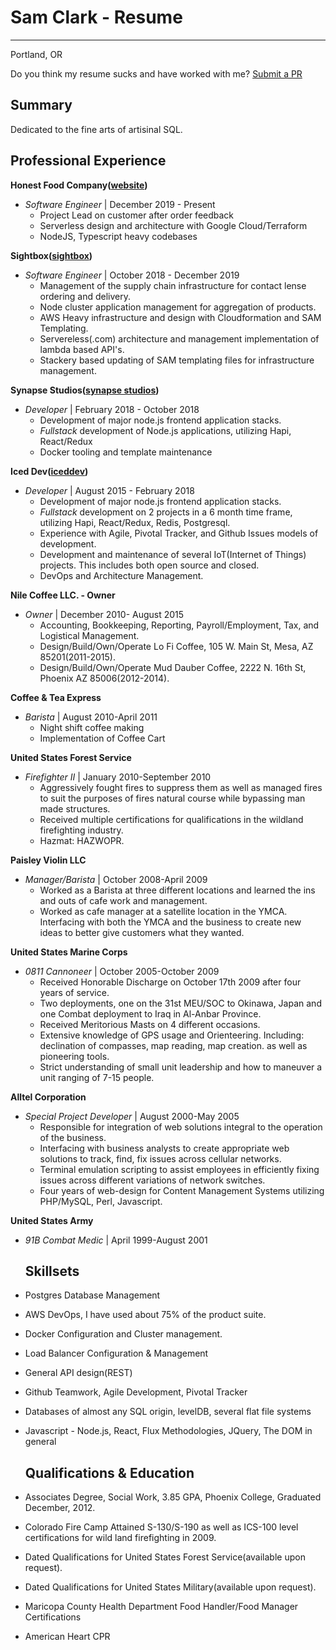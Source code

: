 # Sam Clark - Resume
-----------------
Portland, OR

Do you think my resume sucks and have worked with me?  [Submit a PR]()

Summary
-----

Dedicated to the fine arts of artisinal SQL.


Professional Experience
-----------


**Honest Food Company([website](https://honestfoodcompany.de))**

* *Software Engineer* | December 2019 - Present
    * Project Lead on customer after order feedback
    * Serverless design and architecture with Google Cloud/Terraform
    * NodeJS, Typescript heavy codebases

**Sightbox([sightbox](https://sightbox.com))**

* *Software Engineer* | October 2018 - December 2019
    * Management of the supply chain infrastructure for contact lense ordering and delivery.
    * Node cluster application management for aggregation of products.
    * AWS Heavy infrastructure and design with Cloudformation and SAM Templating.
    * Servereless(.com) architecture and management implementation of lambda based API's.
    * Stackery based updating of SAM templating files for infrastructure management.


**Synapse Studios([synapse studios](https://synapsestudios.com))**

* *Developer* | February 2018 - October 2018
    * Development of major node.js frontend application stacks.
    * *Fullstack* development of Node.js applications, utilizing Hapi, React/Redux
    * Docker tooling and template maintenance

**Iced Dev([iceddev](http://iceddev.com))**

* *Developer* | August 2015 - February 2018
    * Development of major node.js frontend application stacks.
    * *Fullstack* development on 2 projects in a 6 month time frame, utilizing Hapi, React/Redux, Redis, Postgresql.
    * Experience with Agile, Pivotal Tracker, and Github Issues models of development.
    * Development and maintenance of several IoT(Internet of Things) projects.  This includes both open source and closed.
    * DevOps and Architecture Management.

**Nile Coffee LLC. - Owner**

* *Owner* | December 2010- August 2015
  * Accounting, Bookkeeping, Reporting, Payroll/Employment, Tax, and Logistical Management.
  * Design/Build/Own/Operate Lo Fi Coffee, 105 W. Main St, Mesa, AZ 85201(2011-2015).
  * Design/Build/Own/Operate Mud Dauber Coffee, 2222 N. 16th St, Phoenix AZ 85006(2012-2014).

**Coffee & Tea Express**

* *Barista* | August 2010-April 2011
  * Night shift coffee making
  * Implementation of Coffee Cart

**United States Forest Service**

* *Firefighter II* | January 2010-September 2010
  * Aggressively fought fires to suppress them as well as managed fires to suit the purposes of fires natural course while bypassing man made structures.
  * Received multiple certifications for qualifications in the wildland firefighting industry.
  * Hazmat: HAZWOPR.

**Paisley Violin LLC**

* *Manager/Barista* | October 2008-April 2009
  * Worked as a Barista at three different locations and learned the ins and outs of cafe work and management.
  * Worked as cafe manager at a satellite location in the YMCA. Interfacing with both the YMCA and the business to create new ideas to better give customers what they wanted.

**United States Marine Corps**

* *0811 Cannoneer* | October 2005-October 2009
  * Received Honorable Discharge on October 17th 2009 after four years of service.
  * Two deployments, one on the 31st MEU/SOC to Okinawa, Japan and one Combat deployment to Iraq in Al-Anbar Province.
  * Received Meritorious Masts on 4 different occasions.
  * Extensive knowledge of GPS usage and Orienteering. Including: declination of compasses, map reading, map creation. as well as pioneering tools.
  * Strict understanding of small unit leadership and how to maneuver a unit ranging of 7-15 people.

**Alltel Corporation**

* *Special Project Developer* | August 2000-May 2005
  * Responsible for integration of web solutions integral to the operation of the business.
  * Interfacing with business analysts to create appropriate web solutions to track, find, fix issues across cellular networks.
  * Terminal emulation scripting to assist employees in efficiently fixing issues across different variations of network switches.
  * Four years of web-design for Content Management Systems utilizing PHP/MySQL, Perl, Javascript.

**United States Army**

* *91B Combat Medic* | April 1999-August 2001

    Skillsets
    ---
* Postgres Database Management
* AWS DevOps, I have used about 75% of the product suite.
* Docker Configuration and Cluster management.
* Load Balancer Configuration & Management
* General API design(REST)
* Github Teamwork, Agile Development, Pivotal Tracker
* Databases of almost any SQL origin, levelDB, several flat file systems
* Javascript - Node.js, React, Flux Methodologies, JQuery, The DOM in general

    Qualifications & Education
    -----------------

* Associates Degree, Social Work, 3.85 GPA, Phoenix College, Graduated December, 2012.
* Colorado Fire Camp Attained S-130/S-190 as well as ICS-100 level certifications for wild land firefighting in 2009.
* Dated Qualifications for United States Forest Service(available upon request).
* Dated Qualifications for United States Military(available upon request).
* Maricopa County Health Department Food Handler/Food Manager Certifications
* American Heart CPR
